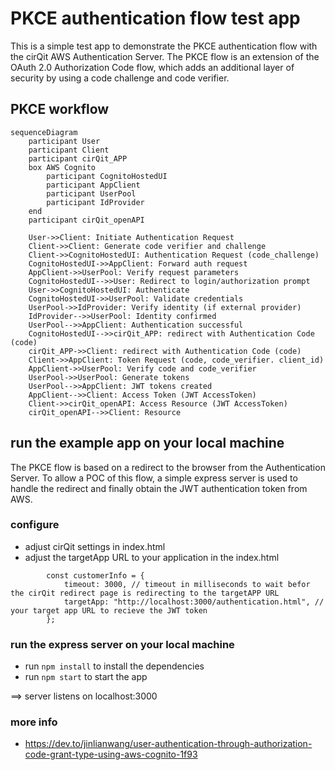 # PKCE authentication flow test app

This is a simple test app to demonstrate the PKCE authentication flow with the cirQit AWS Authentication Server.
The PKCE flow is an extension of the OAuth 2.0 Authorization Code flow, which adds an additional layer of security by using a code challenge and code verifier.

## PKCE workflow
``` mermaid
sequenceDiagram
    participant User
    participant Client
    participant cirQit_APP
    box AWS Cognito
        participant CognitoHostedUI
        participant AppClient
        participant UserPool
        participant IdProvider
    end
    participant cirQit_openAPI

    User->>Client: Initiate Authentication Request
    Client->>Client: Generate code verifier and challenge
    Client->>CognitoHostedUI: Authentication Request (code_challenge)
    CognitoHostedUI->>AppClient: Forward auth request
    AppClient->>UserPool: Verify request parameters
    CognitoHostedUI-->>User: Redirect to login/authorization prompt
    User->>CognitoHostedUI: Authenticate
    CognitoHostedUI->>UserPool: Validate credentials
    UserPool->>IdProvider: Verify identity (if external provider)
    IdProvider-->>UserPool: Identity confirmed
    UserPool-->>AppClient: Authentication successful
    CognitoHostedUI-->>cirQit_APP: redirect with Authentication Code (code)
    cirQit_APP->>Client: redirect with Authentication Code (code)
    Client->>AppClient: Token Request (code, code_verifier. client_id)
    AppClient->>UserPool: Verify code and code_verifier
    UserPool->>UserPool: Generate tokens
    UserPool-->>AppClient: JWT tokens created
    AppClient-->>Client: Access Token (JWT AccessToken)
    Client->>cirQit_openAPI: Access Resource (JWT AccessToken)
    cirQit_openAPI-->>Client: Resource

```


## run the example app on your local machine

The PKCE flow is based on a redirect to the browser from the Authentication Server. 
To allow a POC of this flow, a simple express server is used to handle the redirect and finally obtain the JWT authentication token from AWS.

### configure
* adjust cirQit settings in index.html
* adjust the targetApp URL to your application in the index.html
```aiignore
        const customerInfo = {
            timeout: 3000, // timeout in milliseconds to wait befor the cirQit redirect page is redirecting to the targetAPP URL 
            targetApp: "http://localhost:3000/authentication.html", // your target app URL to recieve the JWT token
        };
```

### run the express server on your local machine
* run `npm install` to install the dependencies
* run `npm start` to start the app

==> server listens on localhost:3000



### more info
* https://dev.to/jinlianwang/user-authentication-through-authorization-code-grant-type-using-aws-cognito-1f93